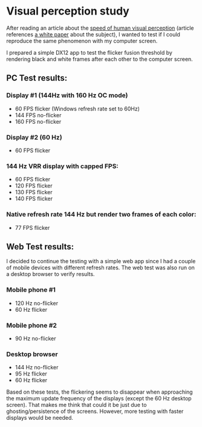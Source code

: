 # Visual perception study
After reading an article about the [speed of human visual perception](https://www.hs.fi/tiede/art-2000010100592.html) (article references [a white paper](https://www.biorxiv.org/content/10.1101/2023.11.15.567175v1) about the subject), I wanted to test if I could reproduce the same phenomenon with my computer screen.

I prepared a simple DX12 app to test the flicker fusion threshold by rendering black and white frames after each other to the computer screen.

## PC Test results:
### Display #1 (144Hz with 160 Hz OC mode)
- 60 FPS flicker (Windows refresh rate set to 60Hz)
- 144 FPS no-flicker
- 160 FPS no-flicker

### Display #2 (60 Hz)
- 60 FPS flicker

### 144 Hz VRR display with capped FPS:
- 60 FPS flicker
- 120 FPS flicker
- 130 FPS flicker
- 140 FPS flicker

### Native refresh rate 144 Hz but render two frames of each color:
- 77 FPS flicker

## Web Test results:
I decided to continue the testing with a simple web app since I had a couple of mobile devices with different refresh rates. The web test was also run on a desktop browser to verify results.

### Mobile phone #1 
- 120 Hz no-flicker
- 60 Hz flicker

### Mobile phone #2
- 90 Hz no-flicker

### Desktop browser
- 144 Hz no-flicker
- 95 Hz flicker
- 60 Hz flicker

Based on these tests, the flickering seems to disappear when approaching the maximum update frequency of the displays (except the 60 Hz desktop screen). That makes me think that could it be just due to ghosting/persistence of the screens. However, more testing with faster displays would be needed.
